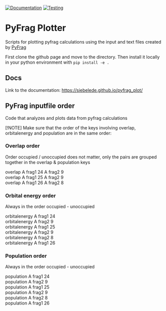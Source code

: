 [![Documentation](https://github.com/SiebeLeDe/pyfrag_plot/actions/workflows/build_docs.yml/badge.svg)](https://github.com/SiebeLeDe/pyfrag_plot/actions/workflows/build_docs.yml) [![Testing](https://github.com/SiebeLeDe/pyfrag_plot/actions/workflows/test.yml/badge.svg)](https://github.com/SiebeLeDe/pyfrag_plot/actions/workflows/test.yml)


# PyFrag Plotter

Scripts for plotting pyfrag calculations using the input and text files created by [PyFrag](https://pyfragdocument.readthedocs.io/en/latest/install.html)

First clone the github page and move to the directory. Then install it locally in your python environment with
``pip install -e .``

## Docs

Link to the documentation: https://siebelede.github.io/pyfrag_plot/

## PyFrag inputfile order

Code that analyzes and plots data from pyfrag calculations

[!NOTE] Make sure that the order of the keys involving overlap, orbitalenergy and population are in the same order:

### Overlap order

Order occupied / unoccupied does not matter, only the pairs are grouped together in the overlap & population keys

overlap A frag1 24 A frag2 9  
overlap A frag1 25 A frag2 9  
overlap A frag1 26 A frag2 8  

### Orbital energy order

Always in the order occupied - unoccupied

orbitalenergy A frag1 24  
orbitalenergy A frag2 9  
orbitalenergy A frag1 25  
orbitalenergy A frag2 9  
orbitalenergy A frag2 8  
orbitalenergy A frag1 26  

### Population order

Always in the order occupied - unoccupied

population A frag1 24  
population A frag2 9  
population A frag1 25  
population A frag2 9  
population A frag2 8  
population A frag1 26  

